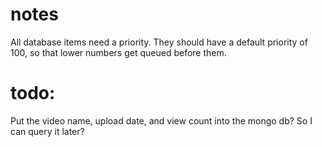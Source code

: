 

# notes
All database items need a priority. They should have a default priority of 100, so that lower numbers get queued before them.

# todo:
Put the video name, upload date, and view count into the mongo db? So I can query it later?